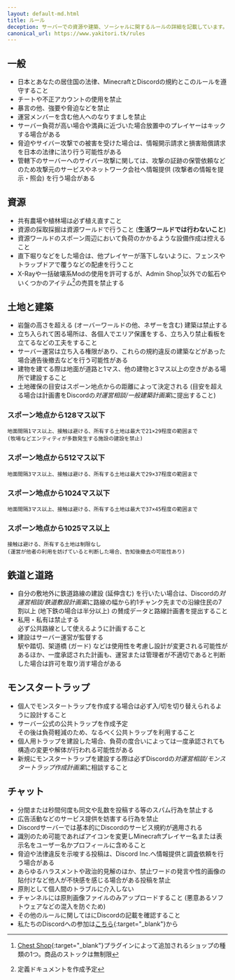 ```yaml
---
layout: default-md.html
title: ルール
deception: サーバーでの資源や建築、ソーシャルに関するルールの詳細を記載しています。
canonical_url: https://www.yakitori.tk/rules
---
```


## 一般
- 日本とあなたの居住国の法律、MinecraftとDiscordの規約とこのルールを遵守すること
- チートや不正アカウントの使用を禁止
- 暴言の他、強要や脅迫などを禁止
- 運営メンバーを含む他人へのなりすましを禁止
- サーバー負荷が高い場合や満員に近づいた場合放置中のプレイヤーはキックする場合がある
- 脅迫やサイバー攻撃での被害を受けた場合は、情報開示請求と損害賠償請求を日本の法律に法り行う可能性がある
- 管轄下のサーバーへのサイバー攻撃に関しては、攻撃の証跡の保管依頼などのため攻撃元のサービスやネットワーク会社へ情報提供 (攻撃者の情報を提示・照会) を行う場合がある

## 資源
- 共有農場や植林場は必ず植え直すこと
- 資源の採取採掘は資源ワールドで行うこと (**生活ワールドでは行わないこと**)
- 資源ワールドのスポーン周辺において負荷のかかるような設備作成は控えること
- 直下堀りなどをした場合は、他プレイヤーが落下しないように、フェンスやトラップドアで覆うなどの配慮を行うこと
- X-Rayや一括破壊系Modの使用を許可するが、Admin Shop[^1]以外での鉱石やいくつかのアイテム[^2]の売買を禁止する  
[^1]: [Chest Shop](https://www.spigotmc.org/resources/chestshop.51856){:target="_blank"}プラグインによって追加されるショップの種類の1つ。商品のストックは無制限  
[^2]: 定義ドキュメントを作成予定

## 土地と建築
- 岩盤の高さを超える (オーバーワールドの他、ネザーを含む) 建築は禁止する
- 立ち入られて困る場所は、各個人でエリア保護をする、立ち入り禁止看板を立てるなどの工夫をすること
- サーバー運営は立ち入る権限があり、これらの規約違反の建築などがあった場合通告後撤去などを行う可能性がある
- 建物を建てる際は地面が道路と1マス、他の建物と3マス以上の空きがある場所で建設すること
- 土地確保の目安はスポーン地点からの距離によって決定される
(目安を超える場合は計画書をDiscordの*対運営相談/一般建築計画案*に提出すること)  
### スポーン地点から128マス以下  
    地面間隔1マス以上、接触は避ける、所有する土地は最大で21×29程度の範囲まで  
    (牧場などエンティティが多数発生する施設の建設を禁止)  
### スポーン地点から512マス以下  
    地面間隔3マス以上、接触は避ける、所有する土地は最大で29×37程度の範囲まで  
### スポーン地点から1024マス以下  
    地面間隔3マス以上、接触は避ける、所有する土地は最大で37×45程度の範囲まで  
### スポーン地点から1025マス以上  
    接触は避ける、所有する土地は制限なし  
    (運営が他者の利用を妨げていると判断した場合、告知後撤去の可能性あり)

## 鉄道と道路
- 自分の敷地外に鉄道路線の建設 (延伸含む) を行いたい場合は、Discordの*対運営相談/鉄道敷設計画案*に路線の幅から約1チャンク先までの沿線住民の7割以上 (地下鉄の場合は半分以上) の賛成データと路線計画書を提出すること
- 私用・私有は禁止する  
必ず公共路線として使えるように計画すること
- 建設はサーバー運営が監督する  
駅や踏切、架道橋 (ガード) などは使用性を考慮し設計が変更される可能性があるほか、一度承認された計画も、運営または管理者が不適切であると判断した場合は許可を取り消す場合がある

## モンスタートラップ
- 個人でモンスタートラップを作成する場合は必ず入/切を切り替えられるように設計すること
- サーバー公式の公共トラップを作成予定  
その後は負荷軽減のため、なるべく公共トラップを利用すること
- 個人用トラップを建設した場合、負荷の度合いによっては一度承認されても構造の変更や解体が行われる可能性がある
- 新規にモンスタートラップを建設する際は必ずDiscordの*対運営相談/モンスタートラップ作成計画案*に相談すること

## チャット
- 分間または秒間何度も同文や乱数を投稿する等のスパム行為を禁止する
- 広告活動などのサービス提供を妨害する行為を禁止
- Discordサーバーでは基本的にDiscordのサービス規約が適用される
- 識別のため可能であればアイコンを変更しMinecraftプレイヤー名または表示名をユーザー名かプロフィールに含めること
- 脅迫や法律違反を示唆する投稿は、Discord Inc.へ情報提供と調査依頼を行う場合がある
- あらゆるハラスメントや政治的見解のほか、禁止ワードの発言や性的画像の貼付けなど他人が不快感を感じる場合がある投稿を禁止
- 原則として個人間のトラブルに介入しない
- チャンネルには原則画像ファイルのみアップロードすること (悪意あるソフトウェアなどの混入を防ぐため)
- その他のルールに関してはにDiscordの記載を確認すること
- 私たちのDiscordへの参加は[こちら](https://discord.gg/EWfrwBFspF){:target="_blank"}から